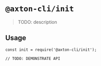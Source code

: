# `@axton-cli/init`

> TODO: description

## Usage

```
const init = require('@axton-cli/init');

// TODO: DEMONSTRATE API
```
